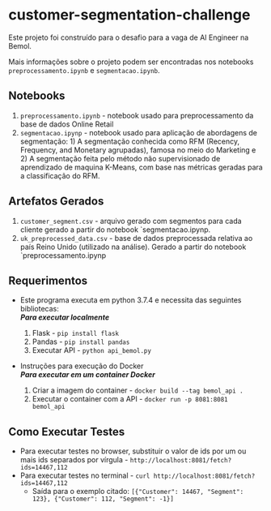 # customer-segmentation-challenge
Este projeto foi construído para o desafio para a vaga de AI Engineer na Bemol.

Mais informações sobre o projeto podem ser encontradas nos notebooks `preprocessamento.ipynb` e `segmentacao.ipynb`.

## Notebooks
1. `preprocessamento.ipynb` - notebook usado para preprocessamento da base de dados Online Retail
2. `segmentacao.ipynp` - notebook usado para aplicação de abordagens de segmentação: 1) A segmentação conhecida como RFM (Recency, Frequency, and Monetary agrupadas), famosa no meio do Marketing e 2) A segmentação feita pelo método não supervisionado de aprendizado de maquina K-Means, com base nas métricas geradas para a classificação do RFM.

## Artefatos Gerados
1. `customer_segment.csv` - arquivo gerado com segmentos para cada cliente gerado a partir do notebook `segmentacao.ipynp.
2. `uk_preprocessed_data.csv` - base de dados preprocessada relativa ao país Reino Unido (utilizado na análise). Gerado a partir do notebook `preprocessamento.ipynp


## Requerimentos
* Este programa executa em python 3.7.4 e necessita das seguintes bibliotecas: <br>
***Para executar localmente***
  1. Flask - `pip install flask`
  2. Pandas - `pip install pandas`
  3. Executar API - `python api_bemol.py`
 
* Instruções para execução do Docker <br>
***Para executar em um container Docker***
  1. Criar a imagem do container - `docker build --tag bemol_api .`
  2. Executar o container com a API - `docker run -p 8081:8081 bemol_api`

 
## Como Executar Testes
* Para executar testes no browser, substituir o valor de ids por um ou mais ids separados por vírgula - `http://localhost:8081/fetch?ids=14467,112`
* Para executar testes no terminal - `curl http://localhost:8081/fetch?ids=14467,112`
  - Saída para o exemplo citado: `[{"Customer": 14467, "Segment": 123}, {"Customer": 112, "Segment": -1}]`



